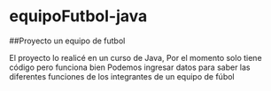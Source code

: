 # equipoFutbol-java

##Proyecto  un equipo de futbol

El proyecto lo realicé en un curso de Java,
Por el momento solo tiene código pero funciona bien 
Podemos ingresar datos para saber las diferentes funciones de los integrantes de un equipo de fúbol

